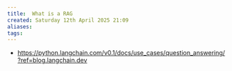 ```yaml
---
title:  What is a RAG
created: Saturday 12th April 2025 21:09
aliases: 
tags: 
---
```

- https://python.langchain.com/v0.1/docs/use_cases/question_answering/?ref=blog.langchain.dev